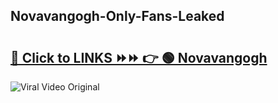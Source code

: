 
 ## Novavangogh-Only-Fans-Leaked

# <h2><a href="https://clipsfans.com/Novavangogh&ref=git">🔗 Click to LINKS ⏩⏩ 👉 🟢 Novavangogh </a></h2>

<a href="https://clipsfans.com/Novavangogh&ref=git" rel="nofollow" data-target="animated-image.originalLink"><img src="https://i.ibb.co.com/xMMVF88/686577567.gif" alt="Viral Video Original" style="max-width: 100%; display: inline-block;" data-target="animated-image.originalImage"></a>
